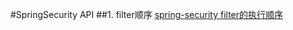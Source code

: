 #SpringSecurity API
##1. filter顺序
[spring-security filter的执行顺序](https://docs.spring.io/spring-security/site/docs/4.2.4.RELEASE/reference/html/ns-config.html#ns-custom-filters)
